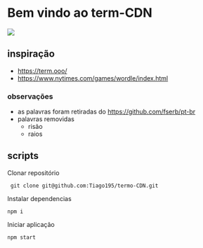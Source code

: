 # Bem vindo ao term-CDN

<img src="https://images2.imgbox.com/68/d5/pg4gWjlJ_o.png" />

## inspiração
- https://term.ooo/
- https://www.nytimes.com/games/wordle/index.html

### observações

- as palavras foram retiradas do https://github.com/fserb/pt-br
- palavras removidas
  - risão
  - raios

## scripts

Clonar repositório
```
 git clone git@github.com:Tiago195/termo-CDN.git
```

Instalar dependencias
```
npm i
```

Iniciar aplicação
```
npm start
```
